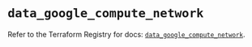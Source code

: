 # `data_google_compute_network`

Refer to the Terraform Registry for docs: [`data_google_compute_network`](https://registry.terraform.io/providers/hashicorp/google/6.10.0/docs/data-sources/compute_network).
